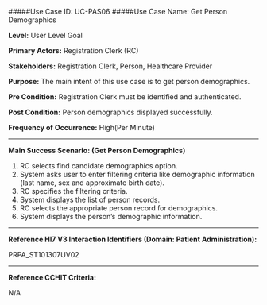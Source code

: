 #####Use Case ID: UC-PAS06
#####Use Case Name: Get Person Demographics

**Level:**                     User Level Goal

**Primary Actors:**            Registration Clerk (RC)

**Stakeholders:**              Registration Clerk, Person, Healthcare Provider

**Purpose:**                   The main intent of this use case is to get person demographics.

**Pre Condition:**             Registration Clerk must be identified and authenticated. 

**Post Condition:**            Person demographics displayed successfully.

**Frequency of Occurrence:**   High(Per Minute)
__________________________________________________________
**Main Success Scenario: (Get Person Demographics)**

1. RC selects find candidate demographics option.
2. System asks user to enter filtering criteria like demographic information (last name, sex
and approximate birth date).
3. RC specifies the filtering criteria.
4. System displays the list of person records.
5. RC selects the appropriate person record for demographics.
6. System displays the person’s demographic information.

________________________________________________________________________
**Reference Hl7 V3 Interaction Identifiers (Domain: Patient Administration):**

PRPA_ST101307UV02
_______________________________________________________________
**Reference CCHIT Criteria:**

N/A




